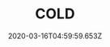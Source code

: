 ---
templateKey: cam-sub-page
thumbnail: /img/cam/cold/SHL_1603.jpg
thumbnails:
  - image: /img/cam/cold/SHL_1603.jpg
  - image: /img/cam/cold/SHL_0289.jpg
  - image: /img/cam/cold/SHL_1628.jpg
  - image: /img/cam/cold/SHL_0296.jpg
date: 2020-03-16T04:59:59.653Z
title: COLD
description: "Kato"
---